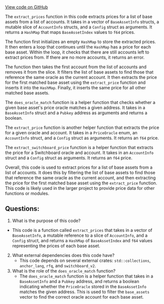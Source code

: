 [View code on GitHub](https://github.com/convergence-rfq/convergence-program-library/risk-engine/program/src/price_extractor.rs)

The `extract_prices` function in this code extracts prices for a list of base assets from a list of accounts. It takes in a vector of `BaseAssetInfo` structs, a mutable slice of `AccountInfo` structs, and a `Config` struct as arguments. It returns a `HashMap` that maps `BaseAssetIndex` values to `f64` prices.

The function first initializes an empty `HashMap` to store the extracted prices. It then enters a loop that continues until the `HashMap` has a price for each base asset. Within the loop, it checks that there are still accounts left to extract prices from. If there are no more accounts, it returns an error.

The function then takes the first account from the list of accounts and removes it from the slice. It filters the list of base assets to find those that reference the same oracle as the current account. It then extracts the price for the first matched base asset using the `extract_price` function and inserts it into the `HashMap`. Finally, it inserts the same price for all other matched base assets.

The `does_oracle_match` function is a helper function that checks whether a given base asset's price oracle matches a given address. It takes in a `BaseAssetInfo` struct and a `Pubkey` address as arguments and returns a boolean.

The `extract_price` function is another helper function that extracts the price for a given oracle and account. It takes in a `PriceOracle` enum, an `AccountInfo` struct, and a `Config` struct as arguments. It returns an `f64` price.

The `extract_switchboard_price` function is a helper function that extracts the price for a Switchboard oracle and account. It takes in an `AccountInfo` struct and a `Config` struct as arguments. It returns an `f64` price.

Overall, this code is used to extract prices for a list of base assets from a list of accounts. It does this by filtering the list of base assets to find those that reference the same oracle as the current account, and then extracting the price for the first matched base asset using the `extract_price` function. This code is likely used in the larger project to provide price data for other functions or modules.
## Questions: 
 1. What is the purpose of this code?
   - This code is a function called `extract_prices` that takes in a vector of `BaseAssetInfo`, a mutable reference to a slice of `AccountInfo`, and a `Config` struct, and returns a `HashMap` of `BaseAssetIndex` and `f64` values representing the prices of each base asset.
2. What external dependencies does this code have?
   - This code depends on several external crates: `std::collections`, `anchor_lang`, `rfq`, and `switchboard_v2`.
3. What is the role of the `does_oracle_match` function?
   - The `does_oracle_match` function is a helper function that takes in a `BaseAssetInfo` and a `Pubkey` address, and returns a boolean indicating whether the `PriceOracle` stored in the `BaseAssetInfo` matches the given address. This is used to filter the `base_assets` vector to find the correct oracle account for each base asset.